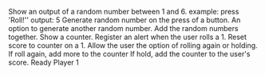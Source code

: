 Show an output of a random number between 1 and 6.
  example: press 'Roll!''
  output: 5
Generate random number on the press of a button.
An option to generate another random number.
Add the random numbers together.
Show a counter.
Register an alert when the user rolls a 1.
Reset score to counter on a 1.
Allow the user the option of rolling again or holding.
If roll again, add more to the counter
If hold, add the counter to the user's score.
Ready Player 1
